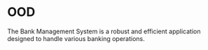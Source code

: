 # OOD
The Bank Management System is a robust and efficient application designed to handle various banking operations. 
